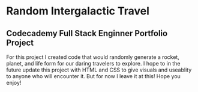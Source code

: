 # Random Intergalactic Travel
## Codecademy Full Stack Enginner Portfolio Project
For this project I created code that would randomly generate a rocket, planet, and life form for our daring travelers to explore.
I hope to in the future update this project with HTML and CSS to give visuals and useablity to anyone who will encounter it.
But for now I leave it at this! Hope you enjoy!